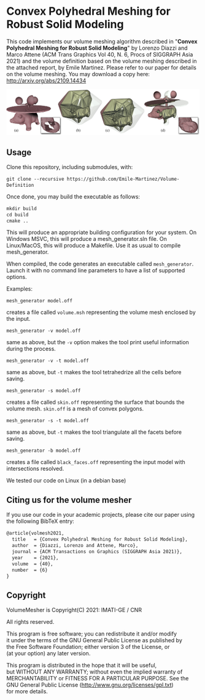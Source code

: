 # Convex Polyhedral Meshing for Robust Solid Modeling

This code implements our volume meshing algorithm described in "**Convex Polyhedral Meshing for Robust Solid Modeling**" by Lorenzo Diazzi and Marco Attene (ACM Trans Graphics Vol 40, N. 6, Procs of SIGGRAPH Asia 2021) and the volume definition based on the volume meshing described in the attached report, by Emile Martinez. 
Please refer to our paper for details on the volume meshing. You may download a copy here: http://arxiv.org/abs/2109.14434

<p align="center"><img src="teaser_img.png"></p>

## Usage
Clone this repository, including submodules, with:
```
git clone --recursive https://github.com/Emile-Martinez/Volume-Definition
```
Once done, you may build the executable as follows:
```
mkdir build
cd build
cmake ..
```
This will produce an appropriate building configuration for your system.
On Windows MSVC, this will produce a mesh_generator.sln file.
On Linux/MacOS, this will produce a Makefile. 
Use it as usual to compile mesh_generator.

When compiled, the code generates an executable called ``mesh_generator``.
Launch it with no command line parameters to have a list of supported options.

Examples:

```
mesh_generator model.off
```
creates a file called ``volume.msh`` representing the volume mesh enclosed by the input.

```
mesh_generator -v model.off
```
same as above, but the ``-v`` option makes the tool print useful information during the process.

```
mesh_generator -v -t model.off
```
same as above, but ``-t`` makes the tool tetrahedrize all the cells before saving.

```
mesh_generator -s model.off
```
creates a file called ``skin.off`` representing the surface that bounds the volume mesh. ``skin.off`` is a mesh of convex polygons.

```
mesh_generator -s -t model.off
```
same as above, but ``-t`` makes the tool triangulate all the facets before saving.

```
mesh_generator -b model.off
```
creates a file called ``black_faces.off`` representing the input model with intersections resolved.



We tested our code on Linux (in a debian base)

## Citing us for the volume mesher
If you use our code in your academic projects, please cite our paper using the following BibTeX entry:
```
@article{volmesh2021,
  title   = {Convex Polyhedral Meshing for Robust Solid Modeling},
  author  = {Diazzi, Lorenzo and Attene, Marco},
  journal = {ACM Transactions on Graphics (SIGGRAPH Asia 2021)},
  year    = {2021},
  volume  = {40},
  number  = {6}
}
```

## Copyright

VolumeMesher is Copyright(C) 2021: IMATI-GE / CNR                                       

All rights reserved.                                                      
                                                                  
This program is free software; you can redistribute it and/or modify      
it under the terms of the GNU General Public License as published by      
the Free Software Foundation; either version 3 of the License, or         
(at your option) any later version.                                       
                                                                          
This program is distributed in the hope that it will be useful,           
but WITHOUT ANY WARRANTY; without even the implied warranty of            
MERCHANTABILITY or FITNESS FOR A PARTICULAR PURPOSE.  See the             
GNU General Public License (http://www.gnu.org/licenses/gpl.txt)          
for more details.                                                         
